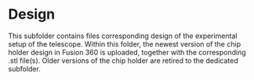 # Design
This subfolder contains files corresponding design of the experimental setup of the telescope.  Within this folder, the newest version of the chip holder design in Fusion 360 is uploaded, together with the corresponding .stl file(s). Older versions of the chip holder are retired to the dedicated subfolder. 